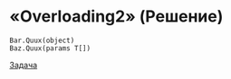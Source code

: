 # «Overloading2» (Решение)
```
Bar.Quux(object)
Baz.Quux(params T[])
```
[Задача](./Overloading2-Q.md)
